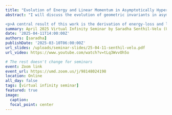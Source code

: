 ```yaml
---
title: "Evolution of Energy and Linear Momentum in Asymptotically Hyperboloidal Initial Data Sets"
abstract: "I will discuss the evolution of geometric invariants in asymptotically hyperboloidal initial data sets, focusing on energy and linear momentum as defined by Michel. Using a hyperboloidal time function to describe the evolution of these initial data sets, I introduce the concept of **E-P chargeability**, a property of the initial data set, and show that it remains preserved under the Einstein evolution equations. This preservation ensures that energy and momentum charges are well-defined along the evolution, forming the foundation of our approach.

<p>A central result of this work is the derivation of energy-loss and linear momentum-loss formulae, recovering the well-known results of Bondi, Sachs, and Metzner—but under weaker asymptotic assumptions. Our approach differs from those using conformal compactifications, as we work directly at the level of the initial data set. This provides an alternative perspective for understanding mass loss in asymptotically hyperboloidal initial data sets."
summary: April 2025 Virtual Infinity Seminar by Saradha Senthil-Velu (University of Tübingen)
date: '2025-04-11T14:00:00Z'
authors: [saradha]
publishDate: '2025-03-10T06:00:00Z'
url_slides: /uploads/seminar-slides/25-04-11-senthil-velu.pdf
url_video: https://www.youtube.com/watch?v=tLq3WvvOh5o

# The rest doesn't change for seminars
event: Zoom link
event_url: https://umd.zoom.us/j/98148024198
location: Online
all_day: false
tags: [virtual infinity seminar]
featured: true
image:  
  caption:
  focal_point: center
---
```

